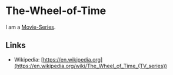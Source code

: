# The-Wheel-of-Time

I am a [Movie-Series](200300003.md).

## Links

- Wikipedia: [https://en.wikipedia.org](https://en.wikipedia.org/wiki/The_Wheel_of_Time_(TV_series))
